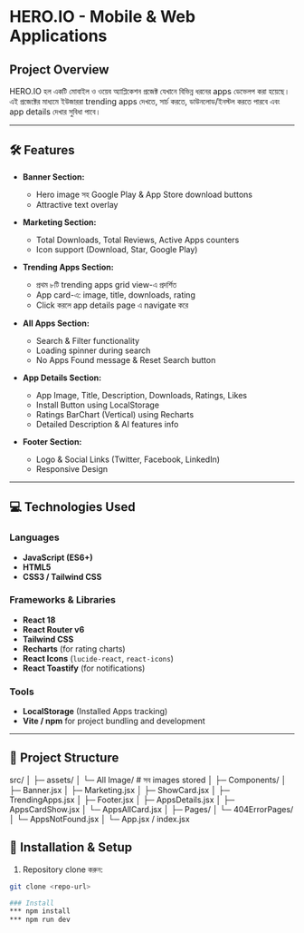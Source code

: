 # HERO.IO - Mobile & Web Applications

## Project Overview

HERO.IO হল একটি মোবাইল ও ওয়েব অ্যাপ্লিকেশন প্রজেক্ট যেখানে বিভিন্ন ধরনের apps ডেভেলপ করা হয়েছে।  
এই প্রজেক্টের মাধ্যমে ইউজাররা trending apps দেখতে, সার্চ করতে, ডাউনলোড/ইনস্টল করতে পারবে এবং app details দেখার সুবিধা পাবে।

---

## 🛠 Features

- **Banner Section:**

  - Hero image সহ Google Play & App Store download buttons
  - Attractive text overlay

- **Marketing Section:**

  - Total Downloads, Total Reviews, Active Apps counters
  - Icon support (Download, Star, Google Play)

- **Trending Apps Section:**

  - প্রথম ৮টি trending apps grid view-এ প্রদর্শিত
  - App card-এ: image, title, downloads, rating
  - Click করলে app details page এ navigate করে

- **All Apps Section:**

  - Search & Filter functionality
  - Loading spinner during search
  - No Apps Found message & Reset Search button

- **App Details Section:**

  - App Image, Title, Description, Downloads, Ratings, Likes
  - Install Button using LocalStorage
  - Ratings BarChart (Vertical) using Recharts
  - Detailed Description & AI features info

- **Footer Section:**
  - Logo & Social Links (Twitter, Facebook, LinkedIn)
  - Responsive Design

---

## 💻 Technologies Used

### Languages

- **JavaScript (ES6+)**
- **HTML5**
- **CSS3 / Tailwind CSS**

### Frameworks & Libraries

- **React 18**
- **React Router v6**
- **Tailwind CSS**
- **Recharts** (for rating charts)
- **React Icons** (`lucide-react`, `react-icons`)
- **React Toastify** (for notifications)

### Tools

- **LocalStorage** (Installed Apps tracking)
- **Vite / npm** for project bundling and development

---

## 📁 Project Structure

src/
│
├─ assets/
│ └─ All Image/ # সব images stored
│
├─ Components/
│ ├─ Banner.jsx
│ ├─ Marketing.jsx
│ ├─ ShowCard.jsx
│ ├─ TrendingApps.jsx
│ ├─ Footer.jsx
│ ├─ AppsDetails.jsx
│ ├─ AppsCardShow.jsx
│ └─ AppsAllCard.jsx
│
├─ Pages/
│ └─ 404ErrorPages/
│ └─ AppsNotFound.jsx
│
└─ App.jsx / index.jsx

## 🚀 Installation & Setup

1. Repository clone করুন:

```bash
git clone <repo-url>

### Install
*** npm install
*** npm run dev

```
